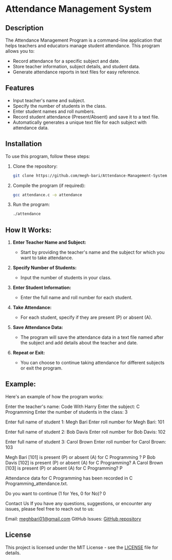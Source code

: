 # Attendance Management System

## Description

The Attendance Management Program is a command-line application that helps teachers and educators manage student attendance. This program allows you to:

- Record attendance for a specific subject and date.
- Store teacher information, subject details, and student data.
- Generate attendance reports in text files for easy reference.

## Features

- Input teacher's name and subject.
- Specify the number of students in the class.
- Enter student names and roll numbers.
- Record student attendance (Present/Absent) and save it to a text file.
- Automatically generates a unique text file for each subject with attendance data.

## Installation

To use this program, follow these steps:

1. Clone the repository:

   ```bash
   git clone https://github.com/megh-bari/Attendance-Management-System.git
   ```

2. Compile the program (if required):

   ```bash
   gcc attendance.c -o attendance
   ```

3. Run the program:

   ```bash
   ./attendance
   ```
   
## How It Works:

1. **Enter Teacher Name and Subject:**
   - Start by providing the teacher's name and the subject for which you want to take attendance.

2. **Specify Number of Students:**
   - Input the number of students in your class.

3. **Enter Student Information:**
   - Enter the full name and roll number for each student.

4. **Take Attendance:**
   - For each student, specify if they are present (P) or absent (A).

5. **Save Attendance Data:**
   - The program will save the attendance data in a text file named after the subject and add details about the teacher and date.

6. **Repeat or Exit:**
   - You can choose to continue taking attendance for different subjects or exit the program.

##  Example:
Here's an example of how the program works:

Enter the teacher's name: Code With Harry
Enter the subject: C Programming
Enter the number of students in the class: 3

Enter full name of student 1: Megh Bari
Enter roll number for Megh Bari: 101

Enter full name of student 2: Bob Davis
Enter roll number for Bob Davis: 102

Enter full name of student 3: Carol Brown
Enter roll number for Carol Brown: 103

Megh Bari [101] is present (P) or absent (A) for C Programming ? P
Bob Davis [102] is present (P) or absent (A) for C Programming? A
Carol Brown [103] is present (P) or absent (A) for C Programming? P

Attendance data for C Programming has been recorded in C Programming_attendance.txt.

Do you want to continue (1 for Yes, 0 for No)? 0

Contact Us
If you have any questions, suggestions, or encounter any issues, please feel free to reach out to us:

Email: meghbari01@gmail.com
GitHub Issues: [GitHub repository](https://github.com/megh-bari/Attendance-Management-System/issues)

## License

This project is licensed under the MIT License - see the [LICENSE](LICENSE) file for details.
